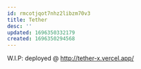 ```yaml
---
id: rmcotjqot7nhz2libzm70v3
title: Tether
desc: ''
updated: 1696350332179
created: 1696350294568
---
```


W.I.P: deployed @ http://tether-x.vercel.app/
